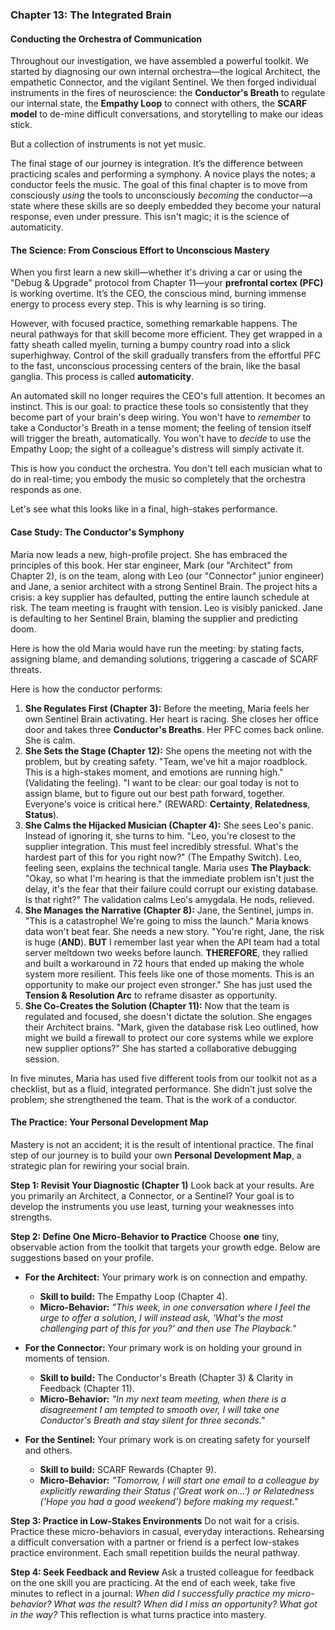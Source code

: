 ### **Chapter 13: The Integrated Brain**
#### Conducting the Orchestra of Communication

Throughout our investigation, we have assembled a powerful toolkit. We started by diagnosing our own internal orchestra—the logical Architect, the empathetic Connector, and the vigilant Sentinel. We then forged individual instruments in the fires of neuroscience: the **Conductor's Breath** to regulate our internal state, the **Empathy Loop** to connect with others, the **SCARF model** to de-mine difficult conversations, and storytelling to make our ideas stick.

But a collection of instruments is not yet music.

The final stage of our journey is integration. It’s the difference between practicing scales and performing a symphony. A novice plays the notes; a conductor feels the music. The goal of this final chapter is to move from consciously *using* the tools to unconsciously *becoming* the conductor—a state where these skills are so deeply embedded they become your natural response, even under pressure. This isn't magic; it is the science of automaticity.

#### **The Science: From Conscious Effort to Unconscious Mastery**

When you first learn a new skill—whether it's driving a car or using the "Debug & Upgrade" protocol from Chapter 11—your **prefrontal cortex (PFC)** is working overtime. It’s the CEO, the conscious mind, burning immense energy to process every step. This is why learning is so tiring.

However, with focused practice, something remarkable happens. The neural pathways for that skill become more efficient. They get wrapped in a fatty sheath called myelin, turning a bumpy country road into a slick superhighway. Control of the skill gradually transfers from the effortful PFC to the fast, unconscious processing centers of the brain, like the basal ganglia. This process is called **automaticity**.

An automated skill no longer requires the CEO's full attention. It becomes an instinct. This is our goal: to practice these tools so consistently that they become part of your brain's deep wiring. You won't have to *remember* to take a Conductor's Breath in a tense moment; the feeling of tension itself will trigger the breath, automatically. You won't have to *decide* to use the Empathy Loop; the sight of a colleague's distress will simply activate it.

This is how you conduct the orchestra. You don't tell each musician what to do in real-time; you embody the music so completely that the orchestra responds as one.

Let's see what this looks like in a final, high-stakes performance.

#### **Case Study: The Conductor's Symphony**

Maria now leads a new, high-profile project. She has embraced the principles of this book. Her star engineer, Mark (our "Architect" from Chapter 2), is on the team, along with Leo (our "Connector" junior engineer) and Jane, a senior architect with a strong Sentinel Brain. The project hits a crisis: a key supplier has defaulted, putting the entire launch schedule at risk. The team meeting is fraught with tension. Leo is visibly panicked. Jane is defaulting to her Sentinel Brain, blaming the supplier and predicting doom.

Here is how the old Maria would have run the meeting: by stating facts, assigning blame, and demanding solutions, triggering a cascade of SCARF threats.

Here is how the conductor performs:

1.  **She Regulates First (Chapter 3):** Before the meeting, Maria feels her own Sentinel Brain activating. Her heart is racing. She closes her office door and takes three **Conductor's Breaths**. Her PFC comes back online. She is calm.
2.  **She Sets the Stage (Chapter 12):** She opens the meeting not with the problem, but by creating safety. "Team, we've hit a major roadblock. This is a high-stakes moment, and emotions are running high." (Validating the feeling). "I want to be clear: our goal today is not to assign blame, but to figure out our best path forward, together. Everyone's voice is critical here." (REWARD: **Certainty**, **Relatedness**, **Status**).
3.  **She Calms the Hijacked Musician (Chapter 4):** She sees Leo's panic. Instead of ignoring it, she turns to him. "Leo, you're closest to the supplier integration. This must feel incredibly stressful. What's the hardest part of this for you right now?" (The Empathy Switch). Leo, feeling seen, explains the technical tangle. Maria uses **The Playback**: "Okay, so what I'm hearing is that the immediate problem isn't just the delay, it's the fear that their failure could corrupt our existing database. Is that right?" The validation calms Leo's amygdala. He nods, relieved.
4.  **She Manages the Narrative (Chapter 8):** Jane, the Sentinel, jumps in. "This is a catastrophe! We're going to miss the launch." Maria knows data won't beat fear. She needs a new story. "You're right, Jane, the risk is huge (**AND**). **BUT** I remember last year when the API team had a total server meltdown two weeks before launch. **THEREFORE**, they rallied and built a workaround in 72 hours that ended up making the whole system more resilient. This feels like one of those moments. This is an opportunity to make our project even stronger." She has just used the **Tension & Resolution Arc** to reframe disaster as opportunity.
5.  **She Co-Creates the Solution (Chapter 11):** Now that the team is regulated and focused, she doesn't dictate the solution. She engages their Architect brains. "Mark, given the database risk Leo outlined, how might we build a firewall to protect our core systems while we explore new supplier options?" She has started a collaborative debugging session.

In five minutes, Maria has used five different tools from our toolkit not as a checklist, but as a fluid, integrated performance. She didn't just solve the problem; she strengthened the team. That is the work of a conductor.

#### **The Practice: Your Personal Development Map**

Mastery is not an accident; it is the result of intentional practice. The final step of our journey is to build your own **Personal Development Map**, a strategic plan for rewiring your social brain.

**Step 1: Revisit Your Diagnostic (Chapter 1)**
Look back at your results. Are you primarily an Architect, a Connector, or a Sentinel? Your goal is to develop the instruments you use least, turning your weaknesses into strengths.

**Step 2: Define One Micro-Behavior to Practice**
Choose **one** tiny, observable action from the toolkit that targets your growth edge. Below are suggestions based on your profile.

*   **For the Architect:** Your primary work is on connection and empathy.
    *   **Skill to build:** The Empathy Loop (Chapter 4).
    *   **Micro-Behavior:** *"This week, in one conversation where I feel the urge to offer a solution, I will instead ask, 'What's the most challenging part of this for you?' and then use The Playback."*

*   **For the Connector:** Your primary work is on holding your ground in moments of tension.
    *   **Skill to build:** The Conductor's Breath (Chapter 3) & Clarity in Feedback (Chapter 11).
    *   **Micro-Behavior:** *"In my next team meeting, when there is a disagreement I am tempted to smooth over, I will take one Conductor's Breath and stay silent for three seconds."*

*   **For the Sentinel:** Your primary work is on creating safety for yourself and others.
    *   **Skill to build:** SCARF Rewards (Chapter 9).
    *   **Micro-Behavior:** *"Tomorrow, I will start one email to a colleague by explicitly rewarding their Status ('Great work on...') or Relatedness ('Hope you had a good weekend') before making my request."*

**Step 3: Practice in Low-Stakes Environments**
Do not wait for a crisis. Practice these micro-behaviors in casual, everyday interactions. Rehearsing a difficult conversation with a partner or friend is a perfect low-stakes practice environment. Each small repetition builds the neural pathway.

**Step 4: Seek Feedback and Review**
Ask a trusted colleague for feedback on the one skill you are practicing. At the end of each week, take five minutes to reflect in a journal: *When did I successfully practice my micro-behavior? What was the result? When did I miss an opportunity? What got in the way?* This reflection is what turns practice into mastery.
      
